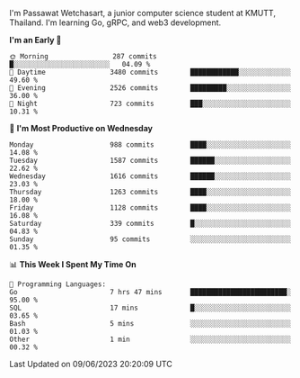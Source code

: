 
I'm Passawat Wetchasart, a junior computer science student at KMUTT, Thailand. I'm learning Go, gRPC, and web3 development.



<!--START_SECTION:waka-->
**I'm an Early 🐤** 

```text
🌞 Morning                287 commits         █░░░░░░░░░░░░░░░░░░░░░░░░   04.09 % 
🌆 Daytime                3480 commits        ████████████░░░░░░░░░░░░░   49.60 % 
🌃 Evening                2526 commits        █████████░░░░░░░░░░░░░░░░   36.00 % 
🌙 Night                  723 commits         ███░░░░░░░░░░░░░░░░░░░░░░   10.31 % 
```
📅 **I'm Most Productive on Wednesday** 

```text
Monday                   988 commits         ████░░░░░░░░░░░░░░░░░░░░░   14.08 % 
Tuesday                  1587 commits        ██████░░░░░░░░░░░░░░░░░░░   22.62 % 
Wednesday                1616 commits        ██████░░░░░░░░░░░░░░░░░░░   23.03 % 
Thursday                 1263 commits        ████░░░░░░░░░░░░░░░░░░░░░   18.00 % 
Friday                   1128 commits        ████░░░░░░░░░░░░░░░░░░░░░   16.08 % 
Saturday                 339 commits         █░░░░░░░░░░░░░░░░░░░░░░░░   04.83 % 
Sunday                   95 commits          ░░░░░░░░░░░░░░░░░░░░░░░░░   01.35 % 
```


📊 **This Week I Spent My Time On** 

```text
💬 Programming Languages: 
Go                       7 hrs 47 mins       ████████████████████████░   95.00 % 
SQL                      17 mins             █░░░░░░░░░░░░░░░░░░░░░░░░   03.65 % 
Bash                     5 mins              ░░░░░░░░░░░░░░░░░░░░░░░░░   01.03 % 
Other                    1 min               ░░░░░░░░░░░░░░░░░░░░░░░░░   00.32 % 
```


 Last Updated on 09/06/2023 20:20:09 UTC
<!--END_SECTION:waka-->

<!--
**markpassawat/markpassawat** is a ✨ _special_ ✨ repository because its `README.md` (this file) appears on your GitHub profile.

Here are some ideas to get you started:

- 🔭 I’m currently working on ...
- 🌱 I’m currently learning ...
- 👯 I’m looking to collaborate on ...
- 🤔 I’m looking for help with ...
- 💬 Ask me about ...
- 📫 How to reach me: ...
- 😄 Pronouns: He/Him
- ⚡ Fun fact: ...
-->
